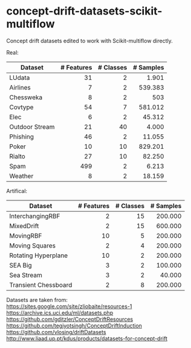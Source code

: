 # concept-drift-datasets-scikit-multiflow

Concept drift datasets edited to work with Scikit-multiflow directly.

Real:


| Dataset  | # Features | # Classes | # Samples |
| --------- | --------: | --------: | --------: |
| LUdata  | 31 | 2 | 1.901 |
| Airlines | 7 | 2 | 539.383 |
| Chessweka  | 8 | 2 | 503 |
| Covtype | 54 | 7 | 581.012 |
| Elec  | 6 | 2 | 45.312 |
| Outdoor Stream | 21 | 40 | 4.000 |
| Phishing  | 46 | 2 | 11.055 |
| Poker | 10 | 10 | 829.201 |
| Rialto  | 27 | 10 | 82.250 |
| Spam | 499 | 2 | 6.213 |
| Weather  | 8 | 2 | 18.159 |

Artifical:


| Dataset  | # Features | # Classes | # Samples |
| --------- | --------: | --------: | --------: |
| InterchangingRBF  | 2 | 15 | 200.000 |
| MixedDrift | 2 | 15 | 600.000 |
| MovingRBF  | 10 | 5 | 200.000 |
| Moving Squares | 2 | 4 | 200.000 |
| Rotating Hyperplane  | 10 | 2 | 200.000 |
| SEA Big | 3 | 2 | 100.000 |
| Sea Stream | 3 | 2 | 40.000 |
| Transient Chessboard  | 2 | 8 | 200.000 |



Datasets are taken from: <br/>
https://sites.google.com/site/zliobaite/resources-1 <br/>
https://archive.ics.uci.edu/ml/datasets.php <br/>
https://github.com/gditzler/ConceptDriftResources <br/>
https://github.com/tegjyotsingh/ConceptDriftInduction <br/>
https://github.com/vlosing/driftDatasets <br/>
http://www.liaad.up.pt/kdus/products/datasets-for-concept-drift <br/>
